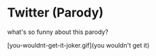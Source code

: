# Twitter (Parody)

what's so funny about this parody?

[you-wouldnt-get-it-joker.gif](you wouldn't get it)
